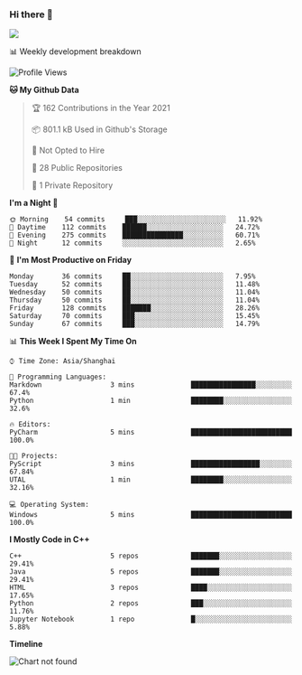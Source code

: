 ### Hi there 👋

<!--
**zhou-ning/zhou-ning** is a ✨ _special_ ✨ repository because its `README.md` (this file) appears on your GitHub profile.

Here are some ideas to get you started:

- 🔭 I’m currently working on ...
- 🌱 I’m currently learning ...
- 👯 I’m looking to collaborate on ...
- 🤔 I’m looking for help with ...
- 💬 Ask me about ...
- 📫 How to reach me: ...
- 😄 Pronouns: ...
- ⚡ Fun fact: ...
-->
![](https://github-readme-stats.vercel.app/api?username=zhou-ning)

📊 Weekly development breakdown
<!--START_SECTION:waka-->
![Profile Views](http://img.shields.io/badge/Profile%20Views-106-blue)

**🐱 My Github Data** 

> 🏆 162 Contributions in the Year 2021
 > 
> 📦 801.1 kB Used in Github's Storage 
 > 
> 🚫 Not Opted to Hire
 > 
> 📜 28 Public Repositories 
 > 
> 🔑 1 Private Repository 
 > 
**I'm a Night 🦉** 

```text
🌞 Morning    54 commits     ███░░░░░░░░░░░░░░░░░░░░░░   11.92% 
🌆 Daytime    112 commits    ██████░░░░░░░░░░░░░░░░░░░   24.72% 
🌃 Evening    275 commits    ███████████████░░░░░░░░░░   60.71% 
🌙 Night      12 commits     ░░░░░░░░░░░░░░░░░░░░░░░░░   2.65%

```
📅 **I'm Most Productive on Friday** 

```text
Monday       36 commits     ██░░░░░░░░░░░░░░░░░░░░░░░   7.95% 
Tuesday      52 commits     ██░░░░░░░░░░░░░░░░░░░░░░░   11.48% 
Wednesday    50 commits     ██░░░░░░░░░░░░░░░░░░░░░░░   11.04% 
Thursday     50 commits     ██░░░░░░░░░░░░░░░░░░░░░░░   11.04% 
Friday       128 commits    ███████░░░░░░░░░░░░░░░░░░   28.26% 
Saturday     70 commits     ███░░░░░░░░░░░░░░░░░░░░░░   15.45% 
Sunday       67 commits     ███░░░░░░░░░░░░░░░░░░░░░░   14.79%

```


📊 **This Week I Spent My Time On** 

```text
⌚︎ Time Zone: Asia/Shanghai

💬 Programming Languages: 
Markdown                 3 mins              ████████████████░░░░░░░░░   67.4% 
Python                   1 min               ████████░░░░░░░░░░░░░░░░░   32.6%

🔥 Editors: 
PyCharm                  5 mins              █████████████████████████   100.0%

🐱‍💻 Projects: 
PyScript                 3 mins              █████████████████░░░░░░░░   67.84% 
UTAL                     1 min               ████████░░░░░░░░░░░░░░░░░   32.16%

💻 Operating System: 
Windows                  5 mins              █████████████████████████   100.0%

```

**I Mostly Code in C++** 

```text
C++                      5 repos             ███████░░░░░░░░░░░░░░░░░░   29.41% 
Java                     5 repos             ███████░░░░░░░░░░░░░░░░░░   29.41% 
HTML                     3 repos             ████░░░░░░░░░░░░░░░░░░░░░   17.65% 
Python                   2 repos             ███░░░░░░░░░░░░░░░░░░░░░░   11.76% 
Jupyter Notebook         1 repo              █░░░░░░░░░░░░░░░░░░░░░░░░   5.88%

```


**Timeline**

![Chart not found](https://raw.githubusercontent.com/zhou-ning/zhou-ning/main/charts/bar_graph.png) 


<!--END_SECTION:waka-->
